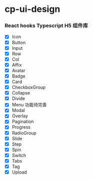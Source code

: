 # cp-ui-design

### React hooks Typescript H5 组件库

- [x] Icon
- [x] Button
- [x] Input
- [x] Row
- [x] Col
- [x] Affix
- [x] Avatar
- [x] Badge
- [x] Card
- [x] CheckboxGroup
- [x] Collapse
- [x] Divide
- [x] Menu 功能待完善
- [x] Modal
- [x] Overlay
- [x] Pagination
- [x] Progress
- [x] RadioGroup
- [x] Slide
- [x] Step
- [x] Spin
- [x] Switch
- [x] Tabs
- [x] Tag
- [x] Upload
